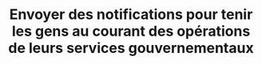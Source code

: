 ---
title: Envoyer des notifications pour tenir les gens au courant des opérations de leurs services gouvernementaux
translationKey: notify-product
description: >
  Exploration d’un système simple et efficace qui aide les ministères du gouvernement à envoyer des notifications (comme des courriels, des textos ou des lettres) aux personnes qui utilisent les services gouvernementaux.
product-url: https://notification.alpha.canada.ca/
phase: alpha
contact:
  - email: bryan.willey@tbs-sct.gc.ca
    name: Bryan Willey
partners:
  - name: N/A
    url: ''
status: in-flight
---